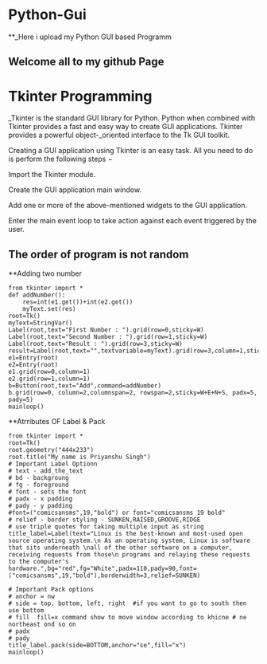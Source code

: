 #                                                                              Python-Gui

**_Here i upload my Python GUI based Programm


##                                                                      Welcome all to my github Page


#                                                                             Tkinter Programming

_Tkinter is the standard GUI library for Python. Python when combined with Tkinter provides a fast and easy way to create GUI applications. Tkinter provides a powerful object-_oriented interface to the Tk GUI toolkit.

Creating a GUI application using Tkinter is an easy task. All you need to do is perform the following steps −

Import the Tkinter module.

Create the GUI application main window.

Add one or more of the above-mentioned widgets to the GUI application.

Enter the main event loop to take action against each event triggered by the user.
##                                                      The order of program is not random

  **Adding two number 
  
```
from tkinter import *
def addNumber():
    res=int(e1.get())+int(e2.get())
    myText.set(res)
root=Tk()
myText=StringVar()
Label(root,text="First Number : ").grid(row=0,sticky=W)
Label(root,text="Second Number : ").grid(row=1,sticky=W)
Label(root,text="Result : ").grid(row=3,sticky=W)
result=Label(root,text="",textvariable=myText).grid(row=3,column=1,sticky=W)
e1=Entry(root)
e2=Entry(root)
e1.grid(row=0,column=1)
e2.grid(row=1,column=1)
b=Button(root,text="Add",command=addNumber)
b.grid(row=0, column=2,columnspan=2, rowspan=2,sticky=W+E+N+S, padx=5, pady=5)
mainloop()
```

  **Atrributes OF Label & Pack
  
  ```
  from tkinter import *
root=Tk()
root.geometry("444x233")
root.title("My name is Priyanshu Singh")
# Important Label Optionn
# text - add_the_text
# bd - backgroung
# fg - foreground
# font - sets the font
# padx - x padding
# pady - y padding
#font=("comicsansms",19,"bold") or font="comicsansms 19 bold"
# relief - border styling - SUNKEN,RAISED,GROOVE,RIDGE
# use triple quotes for taking multiple input as string
title_label=Label(text="Linux is the best-known and most-used open source operating system.\n As an operating system, Linux is software that sits underneath \nall of the other software on a computer, receiving requests from those\n programs and relaying these requests to the computer's hardware.",bg="red",fg="White",padx=110,pady=90,font=("comicsansms",19,"bold"),borderwidth=3,relief=SUNKEN)

# Important Pack options
# anchor = nw
# side = top, bottom, left, right  #if you want to go to south then use bottom
# fill  fill=x command show to move window according to khicne # ne northeast ond so on
# padx
# pady
title_label.pack(side=BOTTOM,anchor="se",fill="x")
mainloop()
```

 

